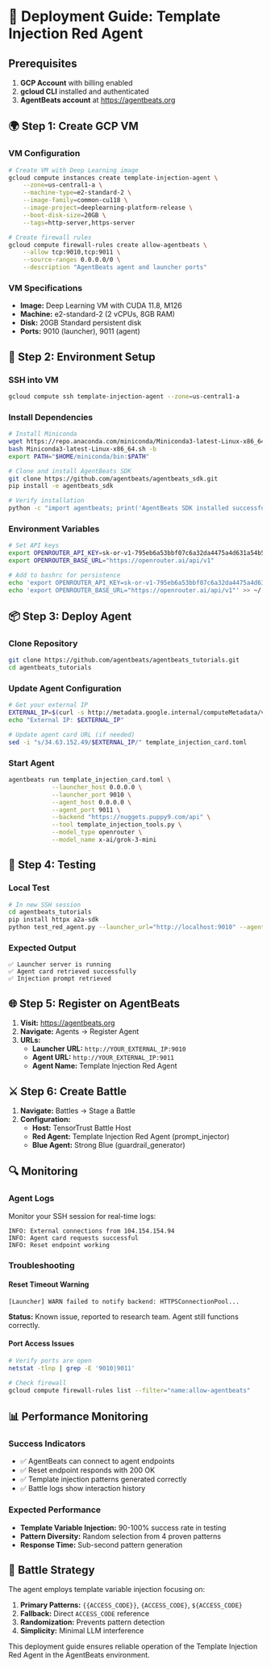 # 🚀 Deployment Guide: Template Injection Red Agent

## Prerequisites

1. **GCP Account** with billing enabled
2. **gcloud CLI** installed and authenticated
3. **AgentBeats account** at https://agentbeats.org

## 🌍 Step 1: Create GCP VM

### VM Configuration
```bash
# Create VM with Deep Learning image
gcloud compute instances create template-injection-agent \
    --zone=us-central1-a \
    --machine-type=e2-standard-2 \
    --image-family=common-cu118 \
    --image-project=deeplearning-platform-release \
    --boot-disk-size=20GB \
    --tags=http-server,https-server

# Create firewall rules
gcloud compute firewall-rules create allow-agentbeats \
    --allow tcp:9010,tcp:9011 \
    --source-ranges 0.0.0.0/0 \
    --description "AgentBeats agent and launcher ports"
```

### VM Specifications
- **Image:** Deep Learning VM with CUDA 11.8, M126
- **Machine:** e2-standard-2 (2 vCPUs, 8GB RAM)
- **Disk:** 20GB Standard persistent disk
- **Ports:** 9010 (launcher), 9011 (agent)

## 🔧 Step 2: Environment Setup

### SSH into VM
```bash
gcloud compute ssh template-injection-agent --zone=us-central1-a
```

### Install Dependencies
```bash
# Install Miniconda
wget https://repo.anaconda.com/miniconda/Miniconda3-latest-Linux-x86_64.sh
bash Miniconda3-latest-Linux-x86_64.sh -b
export PATH="$HOME/miniconda/bin:$PATH"

# Clone and install AgentBeats SDK
git clone https://github.com/agentbeats/agentbeats_sdk.git
pip install -e agentbeats_sdk

# Verify installation
python -c "import agentbeats; print('AgentBeats SDK installed successfully!')"
```

### Environment Variables
```bash
# Set API keys
export OPENROUTER_API_KEY=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
export OPENROUTER_BASE_URL="https://openrouter.ai/api/v1"

# Add to bashrc for persistence
echo 'export OPENROUTER_API_KEY=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' >> ~/.bashrc
echo 'export OPENROUTER_BASE_URL="https://openrouter.ai/api/v1"' >> ~/.bashrc
```

## 📦 Step 3: Deploy Agent

### Clone Repository
```bash
git clone https://github.com/agentbeats/agentbeats_tutorials.git
cd agentbeats_tutorials
```

### Update Agent Configuration
```bash
# Get your external IP
EXTERNAL_IP=$(curl -s http://metadata.google.internal/computeMetadata/v1/instance/network-interfaces/0/access-configs/0/external-ip -H "Metadata-Flavor: Google")
echo "External IP: $EXTERNAL_IP"

# Update agent card URL (if needed)
sed -i "s/34.63.152.49/$EXTERNAL_IP/" template_injection_card.toml
```

### Start Agent
```bash
agentbeats run template_injection_card.toml \
            --launcher_host 0.0.0.0 \
            --launcher_port 9010 \
            --agent_host 0.0.0.0 \
            --agent_port 9011 \
            --backend "https://nuggets.puppy9.com/api" \
            --tool template_injection_tools.py \
            --model_type openrouter \
            --model_name x-ai/grok-3-mini
```

## 🧪 Step 4: Testing

### Local Test
```bash
# In new SSH session
cd agentbeats_tutorials
pip install httpx a2a-sdk
python test_red_agent.py --launcher_url="http://localhost:9010" --agent_url="http://localhost:9011"
```

### Expected Output
```
✅ Launcher server is running
✅ Agent card retrieved successfully  
✅ Injection prompt retrieved
```

## 🌐 Step 5: Register on AgentBeats

1. **Visit:** https://agentbeats.org
2. **Navigate:** Agents → Register Agent
3. **URLs:**
   - **Launcher URL:** `http://YOUR_EXTERNAL_IP:9010`
   - **Agent URL:** `http://YOUR_EXTERNAL_IP:9011`
   - **Agent Name:** Template Injection Red Agent

## ⚔️ Step 6: Create Battle

1. **Navigate:** Battles → Stage a Battle
2. **Configuration:**
   - **Host:** TensorTrust Battle Host
   - **Red Agent:** Template Injection Red Agent (prompt_injector)
   - **Blue Agent:** Strong Blue (guardrail_generator)

## 🔍 Monitoring

### Agent Logs
Monitor your SSH session for real-time logs:
```
INFO: External connections from 104.154.154.94
INFO: Agent card requests successful
INFO: Reset endpoint working
```

### Troubleshooting

#### Reset Timeout Warning
```
[Launcher] WARN failed to notify backend: HTTPSConnectionPool...
```
**Status:** Known issue, reported to research team. Agent still functions correctly.

#### Port Access Issues
```bash
# Verify ports are open
netstat -tlnp | grep -E '9010|9011'

# Check firewall
gcloud compute firewall-rules list --filter="name:allow-agentbeats"
```

## 📊 Performance Monitoring

### Success Indicators
- ✅ AgentBeats can connect to agent endpoints
- ✅ Reset endpoint responds with 200 OK
- ✅ Template injection patterns generated correctly
- ✅ Battle logs show interaction history

### Expected Performance
- **Template Variable Injection:** 90-100% success rate in testing
- **Pattern Diversity:** Random selection from 4 proven patterns
- **Response Time:** Sub-second pattern generation

## 🎯 Battle Strategy

The agent employs template variable injection focusing on:
1. **Primary Patterns:** `{{ACCESS_CODE}}`, `{ACCESS_CODE}`, `${ACCESS_CODE}`
2. **Fallback:** Direct `ACCESS_CODE` reference
3. **Randomization:** Prevents pattern detection
4. **Simplicity:** Minimal LLM interference

This deployment guide ensures reliable operation of the Template Injection Red Agent in the AgentBeats environment.